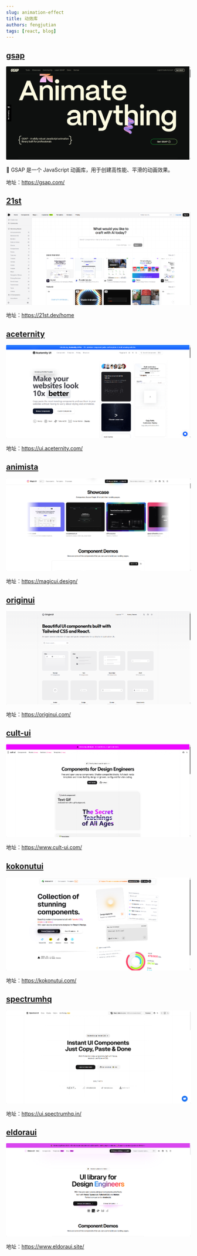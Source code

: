 ```yaml
---
slug: animation-effect
title: 动效库
authors: fengjutian
tags: [react, blog]
---
```


## [gsap](https://gsap.com/)

![alt text](./static/imgs/gsap.png)

🌟 GSAP 是一个 JavaScript 动画库，用于创建高性能、平滑的动画效果。

地址：https://gsap.com/


## [21st](https://21st.dev/home)

![alt text](./static/21st.png)

地址：https://21st.dev/home

## [aceternity](https://ui.aceternity.com/)

![alt text](./static/aceternity.png)

地址：https://ui.aceternity.com/

## [animista](https://animista.net/)

![alt text](./static/animista.png)

地址：https://magicui.design/

## [originui](https://originui.com/)

![alt text](./static/originui.png)

地址：https://originui.com/

## [cult-ui](www.cult-ui.com/)

![alt text](./static/cult-ui.png)   

地址：https://www.cult-ui.com/

## [kokonutui](https://kokonutui.com/)

![alt text](./static/kokonutui.png)

地址：https://kokonutui.com/

## [spectrumhq](https://ui.spectrumhq.in/)

![alt text](./static/spectrumhq.png)

地址：https://ui.spectrumhq.in/

## [eldoraui](https://www.eldoraui.site/)

![alt text](./static/eldoraui.png)

地址：https://www.eldoraui.site/

